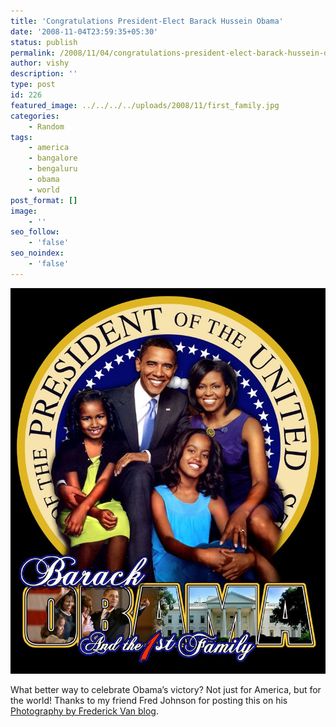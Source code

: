 ```yaml
---
title: 'Congratulations President-Elect Barack Hussein Obama'
date: '2008-11-04T23:59:35+05:30'
status: publish
permalink: /2008/11/04/congratulations-president-elect-barack-hussein-obama
author: vishy
description: ''
type: post
id: 226
featured_image: ../../../../uploads/2008/11/first_family.jpg
categories: 
    - Random
tags:
    - america
    - bangalore
    - bengaluru
    - obama
    - world
post_format: []
image:
    - ''
seo_follow:
    - 'false'
seo_noindex:
    - 'false'
---
```

![first_family](../../../../uploads/2008/11/first_family.jpg)

What better way to celebrate Obama’s victory? Not just for America, but for the world! Thanks to my friend Fred Johnson for posting this on his [Photography by Frederick Van blog](http://frederickvan.com/blog/2008/11/04/congratulations-president-elect-barack-obama/).

